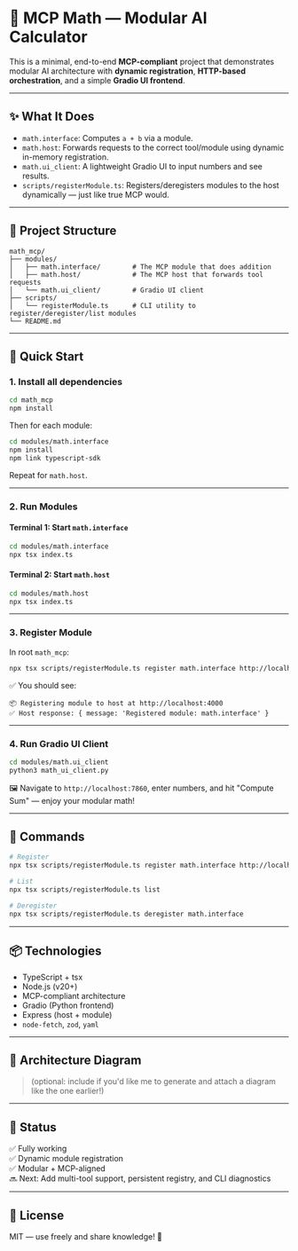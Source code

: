 # 🧠 MCP Math — Modular AI Calculator

This is a minimal, end-to-end **MCP-compliant** project that demonstrates modular AI architecture with **dynamic registration**, **HTTP-based orchestration**, and a simple **Gradio UI frontend**.

---

## ✨ What It Does

- `math.interface`: Computes `a + b` via a module.
- `math.host`: Forwards requests to the correct tool/module using dynamic in-memory registration.
- `math.ui_client`: A lightweight Gradio UI to input numbers and see results.
- `scripts/registerModule.ts`: Registers/deregisters modules to the host dynamically — just like true MCP would.

---

## 🧱 Project Structure

```
math_mcp/
├── modules/
│   ├── math.interface/        # The MCP module that does addition
│   ├── math.host/             # The MCP host that forwards tool requests
│   └── math.ui_client/        # Gradio UI client
├── scripts/
│   └── registerModule.ts      # CLI utility to register/deregister/list modules
└── README.md
```

---

## 🚀 Quick Start

### 1. Install all dependencies

```bash
cd math_mcp
npm install
```

Then for each module:

```bash
cd modules/math.interface
npm install
npm link typescript-sdk
```

Repeat for `math.host`.

---

### 2. Run Modules

#### Terminal 1: Start `math.interface`

```bash
cd modules/math.interface
npx tsx index.ts
```

#### Terminal 2: Start `math.host`

```bash
cd modules/math.host
npx tsx index.ts
```

---

### 3. Register Module

In root `math_mcp`:

```bash
npx tsx scripts/registerModule.ts register math.interface http://localhost:3001 add_numbers
```

✅ You should see:
```
📦 Registering module to host at http://localhost:4000
✅ Host response: { message: 'Registered module: math.interface' }
```

---

### 4. Run Gradio UI Client

```bash
cd modules/math.ui_client
python3 math_ui_client.py
```

🖼️ Navigate to `http://localhost:7860`, enter numbers, and hit "Compute Sum" — enjoy your modular math!

---

## 🔧 Commands

```bash
# Register
npx tsx scripts/registerModule.ts register math.interface http://localhost:3001 add_numbers

# List
npx tsx scripts/registerModule.ts list

# Deregister
npx tsx scripts/registerModule.ts deregister math.interface
```

---

## 📦 Technologies

- TypeScript + tsx
- Node.js (v20+)
- MCP-compliant architecture
- Gradio (Python frontend)
- Express (host + module)
- `node-fetch`, `zod`, `yaml`

---

## 🧭 Architecture Diagram

> (optional: include if you'd like me to generate and attach a diagram like the one earlier!)

---

## 🏁 Status

✅ Fully working  
✅ Dynamic module registration  
✅ Modular + MCP-aligned  
🔜 Next: Add multi-tool support, persistent registry, and CLI diagnostics

---

## 📝 License
MIT — use freely and share knowledge! 🙌
